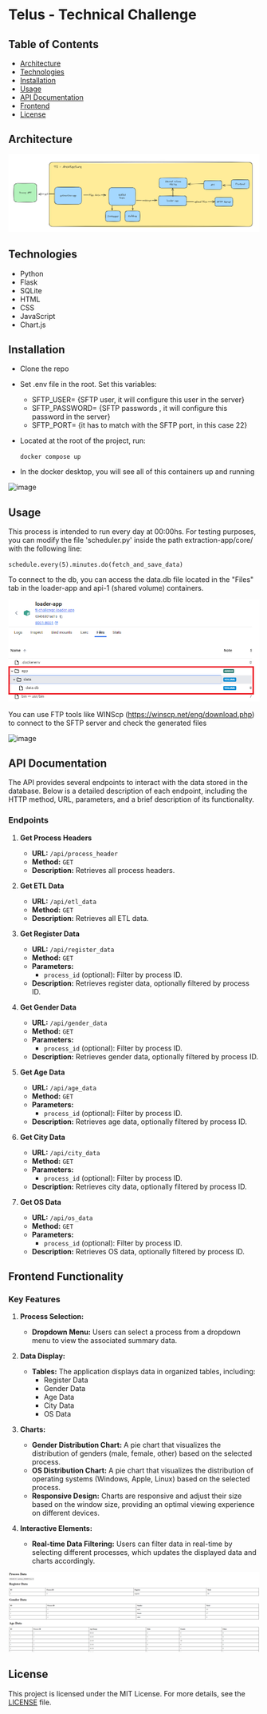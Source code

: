 # Telus - Technical Challenge

## Table of Contents

- [Architecture](#architecture)
- [Technologies](#technologies)
- [Installation](#installation)
- [Usage](#usage)
- [API Documentation](#api-documentation)
- [Frontend](#frontend)
- [License](#license)

## Architecture

![alt text](image.png)

## Technologies

- Python
- Flask
- SQLite
- HTML
- CSS
- JavaScript
- Chart.js

## Installation

- Clone the repo

- Set .env file in the root. Set this variables:
    - SFTP_USER= {SFTP user, it will configure this user in the server}
    - SFTP_PASSWORD= {SFTP passwords , it will configure this password in the server}
    - SFTP_PORT= {it has to match with the SFTP port, in this case 22}

- Located at the root of the project, run:

    `docker compose up`

- In the docker desktop, you will see all of this containers up and running

![image](https://github.com/lucasmfunes/ti-challenge/assets/17455330/c460d89c-a6ca-4d19-a886-465b8784ff01)

## Usage

This process is intended to run every day at 00:00hs. For testing purposes, you can modify the file 'scheduler.py' inside the path extraction-app/core/ with the following line: 

`schedule.every(5).minutes.do(fetch_and_save_data)`

To connect to the db, you can access the data.db file located in the "Files" tab in the loader-app and api-1 (shared volume) containers.

![alt text](image-1.png)

You can use FTP tools like WINScp (https://winscp.net/eng/download.php) to connect to the SFTP server and check the generated files

![image](https://github.com/lucasmfunes/ti-challenge/assets/17455330/93830f2b-16e0-4017-bd3c-64d4f3f35692)

## API Documentation

The API provides several endpoints to interact with the data stored in the database. Below is a detailed description of each endpoint, including the HTTP method, URL, parameters, and a brief description of its functionality.

### Endpoints

1. **Get Process Headers**
    - **URL:** `/api/process_header`
    - **Method:** `GET`
    - **Description:** Retrieves all process headers.

2. **Get ETL Data**
    - **URL:** `/api/etl_data`
    - **Method:** `GET`
    - **Description:** Retrieves all ETL data.

3. **Get Register Data**
    - **URL:** `/api/register_data`
    - **Method:** `GET`
    - **Parameters:**
      - `process_id` (optional): Filter by process ID.
    - **Description:** Retrieves register data, optionally filtered by process ID.

4. **Get Gender Data**
    - **URL:** `/api/gender_data`
    - **Method:** `GET`
    - **Parameters:**
      - `process_id` (optional): Filter by process ID.
    - **Description:** Retrieves gender data, optionally filtered by process ID.

5. **Get Age Data**
    - **URL:** `/api/age_data`
    - **Method:** `GET`
    - **Parameters:**
      - `process_id` (optional): Filter by process ID.
    - **Description:** Retrieves age data, optionally filtered by process ID.

6. **Get City Data**
    - **URL:** `/api/city_data`
    - **Method:** `GET`
    - **Parameters:**
      - `process_id` (optional): Filter by process ID.
    - **Description:** Retrieves city data, optionally filtered by process ID.

7. **Get OS Data**
    - **URL:** `/api/os_data`
    - **Method:** `GET`
    - **Parameters:**
      - `process_id` (optional): Filter by process ID.
    - **Description:** Retrieves OS data, optionally filtered by process ID.

## Frontend Functionality

### Key Features

1. **Process Selection:**
    - **Dropdown Menu:** Users can select a process from a dropdown menu to view the associated summary data.

2. **Data Display:**
    - **Tables:** The application displays data in organized tables, including:
        - Register Data
        - Gender Data
        - Age Data
        - City Data
        - OS Data

3. **Charts:**
    - **Gender Distribution Chart:** A pie chart that visualizes the distribution of genders (male, female, other) based on the selected process.
    - **OS Distribution Chart:** A pie chart that visualizes the distribution of operating systems (Windows, Apple, Linux) based on the selected process.
    - **Responsive Design:** Charts are responsive and adjust their size based on the window size, providing an optimal viewing experience on different devices.

4. **Interactive Elements:**
    - **Real-time Data Filtering:** Users can filter data in real-time by selecting different processes, which updates the displayed data and charts accordingly.

![alt text](image-2.png)

## License

This project is licensed under the MIT License. For more details, see the [LICENSE](LICENSE) file.
